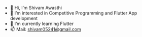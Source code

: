 - 👋 Hi, I’m Shivam Awasthi
- 👀 I’m interested in Competitive Programming and Flutter App development
- 🌱 I’m currently learning Flutter
- 📫 Mail: shivam05241@gmail.com

<!---
shivam05241/shivam05241 is a ✨ special ✨ repository because its `README.md` (this file) appears on your GitHub profile.
You can click the Preview link to take a look at your changes.
--->
